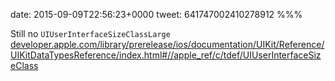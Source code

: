 date: 2015-09-09T22:56:23+0000
tweet: 641747002410278912
%%%

Still no `UIUserInterfaceSizeClassLarge` [developer.apple.com/library/prerelease/ios/documentation/UIKit/Reference/UIKitDataTypesReference/index.html#//apple\_ref/c/tdef/UIUserInterfaceSizeClass](https://developer.apple.com/library/prerelease/ios/documentation/UIKit/Reference/UIKitDataTypesReference/index.html#//apple_ref/c/tdef/UIUserInterfaceSizeClass)
